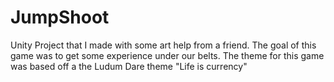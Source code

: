 # JumpShoot
Unity Project that I made with some art help from a friend. The goal of this game was to get some experience under our belts. The theme for this game was based off a the Ludum Dare theme "Life is currency"
